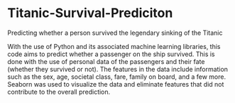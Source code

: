 # Titanic-Survival-Prediciton
Predicting whether a person survived the legendary sinking of the Titanic

With the use of Python and its associated machine learning libraries, this code aims to predict whether a passenger on the ship survived.
This is done with the use of personal data of the passengers and their fate (whether they survived or not).
The features in the data include information such as the sex, age, societal class, fare, family on board, and a few more.
Seaborn was used to visualize the data and eliminate features that did not contribute to the overall prediction.
